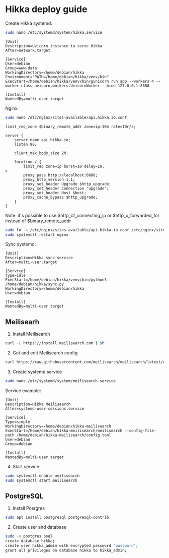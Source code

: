# Hikka deploy guide

Create Hikka systemd:
```bash
sudo nano /etc/systemd/system/hikka.service
```

```
[Unit]
Description=Uvicorn instance to serve Hikka
After=network.target

[Service]
User=debian
Group=www-data
WorkingDirectory=/home/debian/hikka
Environment="PATH=/home/debian/hikka/venv/bin"
ExecStart=/home/debian/hikka/venv/bin/gunicorn run:app --workers 4 --worker-class uvicorn.workers.UvicornWorker --bind 127.0.0.1:8888

[Install]
WantedBy=multi-user.target
```

Nginx:
```bash
sudo nano /etc/nginx/sites-available/api.hikka.io.conf
```

```
limit_req_zone $binary_remote_addr zone=ip:10m rate=10r/s;

server {
    server_name api.hikka.io;
    listen 80;

    client_max_body_size 2M;

    location / {
        limit_req zone=ip burst=10 delay=10;
s
        proxy_pass http://localhost:8888;
        proxy_http_version 1.1;
        proxy_set_header Upgrade $http_upgrade;
        proxy_set_header Connection 'upgrade';
        proxy_set_header Host $host;
        proxy_cache_bypass $http_upgrade;
    }
}
```

Note: it's possible to use $http_cf_connecting_ip or $http_x_forwarded_for instead of $binary_remote_addr

```bash
sudo ln -s /etc/nginx/sites-available/api.hikka.io.conf /etc/nginx/sites-enabled
sudo systemctl restart nginx
```

Sync systemd:
```
[Unit]
Description=Hikka sync service
After=multi-user.target

[Service]
Type=idle
ExecStart=/home/debian/hikka/venv/bin/python3 /home/debian/hikka/sync.py
WorkingDirectory=/home/debian/hikka
User=debian

[Install]
WantedBy=multi-user.target
```

## Meilisearh

1. Install Meilisearch
```bash
curl -L https://install.meilisearch.com | sh
```

2. Get and edit Meilisearch config
```bash
curl https://raw.githubusercontent.com/meilisearch/meilisearch/latest/config.toml > config.toml
```

3. Create systemd service
```bash
sudo nano /etc/systemd/system/meilisearch.service
```

Service example:
```
[Unit]
Description=Hikka Meilisearch
After=systemd-user-sessions.service

[Service]
Type=simple
WorkingDirectory=/home/debian/hikka-meilisearch
ExecStart=/home/debian/hikka-meilisearch/meilisearch --config-file-path /home/debian/hikka-meilisearch/config.toml
User=debian
Group=debian

[Install]
WantedBy=multi-user.target
```

4. Start service
```bash
sudo systemctl enable meilisearch
sudo systemctl start meilisearch
```

## PostgreSQL

1. Install Posrgres
```bash
sudo apt install postgresql postgresql-contrib
```

2. Create user and database
```bash
sudo -u postgres psql
create database hikka;
create user hikka_admin with encrypted password 'password';
grant all privileges on database hikka to hikka_admin;
```
